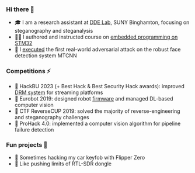 ### Hi there 👋

- 🎓 I am a research assistant at [DDE Lab]([https://dde.binghamton.edu/](https://dde.binghamton.edu/kaziakhmedov/index.php)), SUNY Binghamton, focusing on steganography and steganalysis
- 👨‍🏫 I authored and instructed course on [embedded programming on STM32](https://github.com/edosedgar/stm32f0_ARM)
- 👊 I [executed](https://github.com/edosedgar/mtcnnattack) the first real-world adversarial attack on the robust face detection system MTCNN

### Competitions ⚡
- 🥈 HackBU 2023 (+ Best Hack & Best Security Hack awards): improved [DRM system](https://devpost.com/software/drm-on-steroids) for streaming platforms
- 🥈 Eurobot 2019: designed robot [firmware](https://github.com/edosedgar/eurobot2019) and managed DL-based computer vision
- 🥇 CTF ReverseCUP 2019: solved the majority of reverse-engineering and steganography challenges
- 🥇 ProHack 4.0: implemented a computer vision algorithm for pipeline failure detection

### Fun projects 🧩
- 🐬 Sometimes hacking my car keyfob with Flipper Zero
- 📡 Like pushing limits of RTL-SDR dongle
